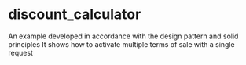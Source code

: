 # discount_calculator
An example developed in accordance with the design pattern and solid principles
It shows how to activate multiple terms of sale with a single request
